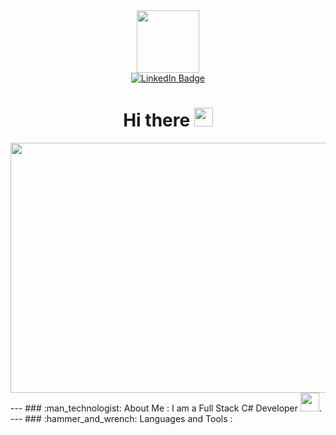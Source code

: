 <div id="header" align="center">
  <img src="https://media.giphy.com/media/CAIgh8LKFbIciGx5Qe/giphy.gif" width="100"/>
</div>
<div id="badges" align="center">
  <a href="https://www.linkedin.com/in/nikita-kapustin-aa9638110">
    <img src="https://img.shields.io/badge/LinkedIn-blue?style=for-the-badge&logo=linkedin&logoColor=white" alt="LinkedIn Badge"/>
  </a>
</div>
<div id="badges" align="center">
  <img src="https://komarev.com/ghpvc/?username=Elfilagas&style=flat-square&color=blue" alt=""/>
</div>
<h1 align="center">
  Hi there
  <img src="https://media.giphy.com/media/hvRJCLFzcasrR4ia7z/giphy.gif" width="30px"/>
</h1>

<div align="center">
  <img src="https://media.giphy.com/media/SWoSkN6DxTszqIKEqv/giphy.gif" width="600" height="400"/>
</div>
---
### :man_technologist: About Me :
I am a Full Stack C# Developer <img src="https://media.giphy.com/media/WUlplcMpOCEmTGBtBW/giphy.gif" width="30">.
---
### :hammer_and_wrench: Languages and Tools :
